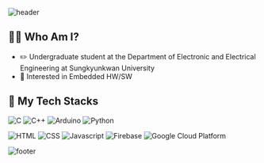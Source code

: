 ![header](https://capsule-render.vercel.app/api?type=waving&color=auto&height=200&section=header&text=Welcome%20to%20my%20Github👋&desc=😁I'm%20Minho%20Shin&fontSize=50&fontAlignY=30&descSize=25&descAlign=70&descAlignY=55)
  
👨‍💻 Who Am I?
-
* ✏️ Undergraduate student at the Department of Electronic and Electrical Engineering at Sungkyunkwan University
* 🧡 Interested in Embedded HW/SW
  
🌱 My Tech Stacks
- 
![C](http://img.shields.io/badge/-C-555555?style=flat-square&logo=C&logoColor=white)
![C++](http://img.shields.io/badge/-C++-00599c?style=flat-square&logo=C%2B%2B&logoColor=white)
![Arduino](https://img.shields.io/badge/-Arduino-00979D?style=flat-square&logo=Arduino&logoColor=white)
![Python](http://img.shields.io/badge/-Python-3776ab?style=flat-square&logo=Python&logoColor=white)

![HTML](http://img.shields.io/badge/-HTML-E34F26?style=flat-square&logo=HTML5&logoColor=white)
![CSS](http://img.shields.io/badge/-CSS-1572B6?style=flat-square&logo=CSS3&logoColor=white)
![Javascript](http://img.shields.io/badge/-Javascript-f7e018?style=flat-square&logo=javascript&logoColor=black)
![Firebase](http://img.shields.io/badge/-Firebase-2C384A?style=flat-square&logo=firebase)
![Google Cloud Platform](http://img.shields.io/badge/-Google_Cloud_Platform-34ab53?style=flat-square&logo=GoogleCloud)




![footer](https://capsule-render.vercel.app/api?type=waving&color=auto&height=100&section=footer)



